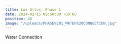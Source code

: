 ```yaml
---
title: Los Altos, Phase 1
date: 2024-02-15 09:50:00 -06:00
position: 46
image: "/uploads/PHASE%201_WATER%20CONNECTION.jpg"
---
```


Water Connection